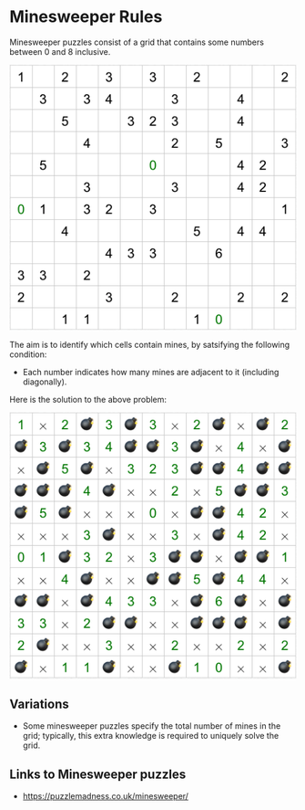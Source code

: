 # Minesweeper Rules

Minesweeper puzzles consist of a grid that contains some numbers between 0 and 8 inclusive.

![Example minesweeper puzzle](minesweeper.png "Example minesweeper puzzle")

The aim is to identify which cells contain mines, by satsifying the following condition:

* Each number indicates how many mines are adjacent to it (including diagonally).

Here is the solution to the above problem:

![Example minesweeper puzzle solution](minesweeper_sol.png "Example minesweeper puzzle solution")

## Variations

* Some minesweeper puzzles specify the total number of mines in the grid; typically, this extra knowledge is required to uniquely solve the grid.

## Links to Minesweeper puzzles

* https://puzzlemadness.co.uk/minesweeper/
